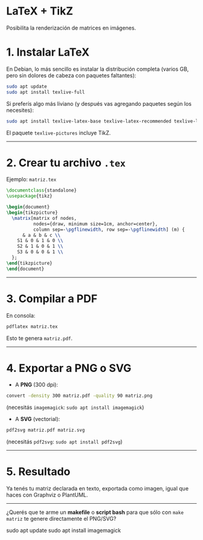 # LaTeX + TikZ

Posibilita la renderización de matrices en imágenes.

# 1. Instalar LaTeX

En Debian, lo más sencillo es instalar la distribución completa (varios GB, pero sin dolores de cabeza con paquetes faltantes):

```bash
sudo apt update
sudo apt install texlive-full
```

Si preferís algo más liviano (y después vas agregando paquetes según los necesites):

```bash
sudo apt install texlive-latex-base texlive-latex-recommended texlive-latex-extra texlive-pictures
```

El paquete `texlive-pictures` incluye TikZ.

---

# 2. Crear tu archivo `.tex`

Ejemplo: `matriz.tex`

```latex
\documentclass{standalone}
\usepackage{tikz}

\begin{document}
\begin{tikzpicture}
  \matrix[matrix of nodes,
          nodes={draw, minimum size=1cm, anchor=center},
          column sep=-\pgflinewidth, row sep=-\pgflinewidth] (m) {
      & a & b & c \\
    S1 & 0 & 1 & 0 \\
    S2 & 1 & 0 & 1 \\
    S3 & 0 & 0 & 1 \\
  };
\end{tikzpicture}
\end{document}
```

---

# 3. Compilar a PDF

En consola:

```bash
pdflatex matriz.tex
```

Esto te genera `matriz.pdf`.

---

# 4. Exportar a PNG o SVG

- A **PNG** (300 dpi):

```bash
convert -density 300 matriz.pdf -quality 90 matriz.png
```

(necesitás `imagemagick`: `sudo apt install imagemagick`)

- A **SVG** (vectorial):

```bash
pdf2svg matriz.pdf matriz.svg
```

(necesitás `pdf2svg`: `sudo apt install pdf2svg`)

---

# 5. Resultado

Ya tenés tu matriz declarada en texto, exportada como imagen, igual que haces con Graphviz o PlantUML.

---

¿Querés que te arme un **makefile** o **script bash** para que sólo con `make matriz` te genere directamente el PNG/SVG?

sudo apt update
sudo apt install imagemagick
